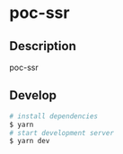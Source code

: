 # poc-ssr

## Description

poc-ssr

## Develop

```bash
# install dependencies
$ yarn
# start development server
$ yarn dev
```